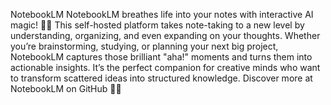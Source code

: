 NotebookLM
NotebookLM breathes life into your notes with interactive AI magic! 📝🤖
This self-hosted platform takes note-taking to a new level by understanding, organizing, and even expanding on your thoughts. Whether you’re brainstorming, studying, or planning your next big project, NotebookLM captures those brilliant "aha!" moments and turns them into actionable insights. It’s the perfect companion for creative minds who want to transform scattered ideas into structured knowledge.
Discover more at NotebookLM on GitHub 🎉💡
